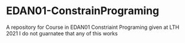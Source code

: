 # EDAN01-ConstrainPrograming
A repository for Course in EDAN01 Constriaint Programing given at LTH 2021
I do not guarnatee that any of this works
